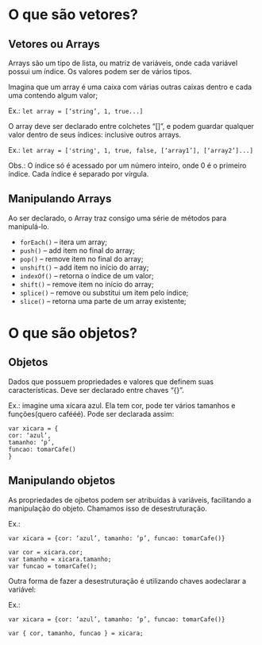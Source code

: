 # O que são vetores?
## Vetores ou Arrays
Arrays são um tipo de lista, ou matriz de variáveis, onde cada variável possui um índice. Os valores podem ser de vários tipos.

Imagina que um array é uma caixa com várias outras caixas dentro e cada uma contendo algum valor;

Ex.: `let array = [‘string’, 1, true...]`

O array deve ser declarado entre colchetes “[]”, e podem guardar qualquer valor dentro de seus índices: inclusive outros arrays.

Ex.: `let array = ['string', 1, true, false, [‘array1’], [‘array2’]...]`

Obs.: O índice só é acessado por um número inteiro, onde 0 é o primeiro índice. Cada índice é separado por vírgula.

## Manipulando Arrays
Ao ser declarado, o Array traz consigo uma série de métodos para manipulá-lo.

- `forEach()` – itera um array;
- `push()` – add item no final do array;
- `pop()` – remove item no final do array;
- `unshift()` – add item no início do array;
- `indexOf()` – retorna o índice de um valor;
- `shift()` – remove item no início do array;
- `splice()` – remove ou substitui um item pelo índice;
- `slice()` – retorna uma parte de um array existente;

# O que são objetos?
## Objetos
Dados que possuem propriedades e valores que definem suas
características. Deve ser declarado entre chaves “{}”.

Ex.: imagine uma xícara azul. Ela tem cor, pode ter vários tamanhos e funções(quero cafééé). Pode ser declarada assim:
```
var xicara = {
cor: ‘azul’,
tamanho: ‘p’,
funcao: tomarCafe()
}
```

## Manipulando objetos
As propriedades de ojbetos podem ser atribuídas à variáveis, facilitando a manipulação do objeto. Chamamos isso de desestruturação.

Ex.: <br>
```
var xicara = {cor: ‘azul’, tamanho: ‘p’, funcao: tomarCafe()}
```
```
var cor = xicara.cor;
var tamanho = xicara.tamanho;
var funcao = tomarCafe();
```

Outra forma de fazer a desestruturação é utilizando chaves aodeclarar a variável:

Ex.: 
```
var xicara = {cor: ‘azul’, tamanho: ‘p’, funcao: tomarCafe()}
```

```
var { cor, tamanho, funcao } = xicara;
```